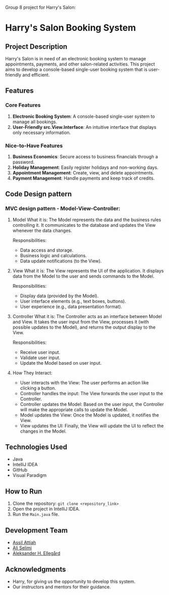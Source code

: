 Group 8 project for Harry's Salon:

# Harry's Salon Booking System

## Project Description

Harry's Salon is in need of an electronic booking system to manage appointments, payments, and other salon-related activities. This project aims to develop a console-based single-user booking system that is user-friendly and efficient.

## Features

### Core Features

1. **Electronic Booking System**: A console-based single-user system to manage all bookings.
2. **User-Friendly src.View.Interface**: An intuitive interface that displays only necessary information.

### Nice-to-Have Features

1. **Business Economics**: Secure access to business financials through a password.
2. **Holiday Management**: Easily register holidays and non-working days.
3. **Appointment Management**: Create, view, and delete appointments.
4. **Payment Management**: Handle payments and keep track of credits.

## Code Design pattern

### MVC design pattern - Model-View-Controller: 
1. Model
    What it is:
       The Model represents the data and the business rules controlling it.
       It communicates to the database and updates the View whenever the data changes.
   
    Responsibilities:
      - Data access and storage.
      - Business logic and calculations.
      - Data update notifications (to the View).
        
3. View
    What it is:
       The View represents the UI of the application.
       It displays data from the Model to the user and sends commands to the Model.
   
    Responsibilities:
      - Display data (provided by the Model).
      - User interface elements (e.g., text boxes, buttons).
      - User experience (e.g., data presentation format).
        
5. Controller
    What it is:
       The Controller acts as an interface between Model and View.
       It takes the user input from the View, processes it (with possible updates to the Model), and returns the output display      to the View.

    Responsibilities:
      - Receive user input.
      - Validate user input.
      - Update the Model based on user input.

7. How They Interact:

      - User interacts with the View: The user performs an action like clicking a button.
      - Controller handles the input: The View forwards the user input to the Controller.
      - Controller updates the Model: Based on the user input, the Controller will make the appropriate calls to update the Model.
      - Model updates the View: Once the Model is updated, it notifies the View.
      - View updates the UI: Finally, the View will update the UI to reflect the changes in the Model.

## Technologies Used

- Java
- IntelliJ IDEA
- GitHub
- Visual Paradigm

## How to Run

1. Clone the repository: `git clone <repository_link>`
2. Open the project in IntelliJ IDEA.
3. Run the `Main.java` file.

## Development Team

- [Assil Attiah](https://github.com/AssilAttiah)
- [Ali Selimi](https://github.com/AliSelimi)
- [Aleksander H. Ellegård](https://github.com/AlekOmOm)

## Acknowledgments

- Harry, for giving us the opportunity to develop this system.
- Our instructors and mentors for their guidance.
